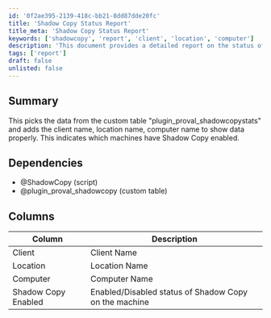 ```yaml
---
id: '0f2ae395-2139-418c-bb21-8dd87dde20fc'
title: 'Shadow Copy Status Report'
title_meta: 'Shadow Copy Status Report'
keywords: ['shadowcopy', 'report', 'client', 'location', 'computer']
description: 'This document provides a detailed report on the status of Shadow Copy for various machines, indicating which machines have Shadow Copy enabled. It pulls data from the custom table "plugin_proval_shadowcopystats" and includes client names, location names, and computer names for clarity.'
tags: ['report']
draft: false
unlisted: false
---
```

## Summary

This picks the data from the custom table "plugin_proval_shadowcopystats" and adds the client name, location name, computer name to show data properly. This indicates which machines have Shadow Copy enabled.

## Dependencies

- @ShadowCopy (script)
- @plugin_proval_shadowcopy (custom table)

## Columns

| Column                  | Description                                               |
|------------------------|-----------------------------------------------------------|
| Client                 | Client Name                                              |
| Location               | Location Name                                            |
| Computer               | Computer Name                                            |
| Shadow Copy Enabled     | Enabled/Disabled status of Shadow Copy on the machine    |












